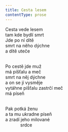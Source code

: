 ```yaml
---
title: Cesta lesem
contentType: prose
---
```


<section>

Cesta vede lesem  
tam kde bydlí smrt  
Jde po ní dítě  
smrt na něho dýchne  
a dítě uteče  
 

Po cestě jde muž  
má píšťalu a meč  
smrt na něj dýchne  
a on se jí vysměje  
vytáhne píšťalu zastrčí meč  
má píseň  
 

Pak potká ženu  
a ta mu ukradne píseň  
a zradí jeho milované  
            srdce

</section>
